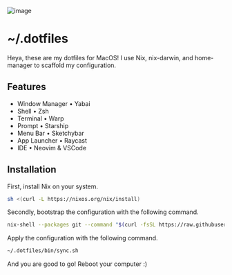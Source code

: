 ![image](https://github.com/rayhanadev/dotfiles/assets/72509475/81f54465-35b6-4c82-bbcc-c53bbc5e95ac)

# ~/.dotfiles

Heya, these are my dotfiles for MacOS! I use Nix, nix-darwin, and home-manager to scaffold my configuration.

## Features

- Window Manager • Yabai
- Shell • Zsh
- Terminal • Warp
- Prompt • Starship
- Menu Bar • Sketchybar
- App Launcher • Raycast
- IDE • Neovim & VSCode

## Installation

First, install Nix on your system.

```sh
sh <(curl -L https://nixos.org/nix/install)
```

Secondly, bootstrap the configuration with the following command.

```sh
nix-shell --packages git --command "$(curl -fsSL https://raw.githubusercontent.com/rayhanadev/dotfiles/master/bin/bootstrap.sh)"
```

Apply the configuration with the following command.

```sh
~/.dotfiles/bin/sync.sh
```

And you are good to go! Reboot your computer :)
